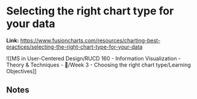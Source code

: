 # Selecting the right chart type for your data
**Link:** https://www.fusioncharts.com/resources/charting-best-practices/selecting-the-right-chart-type-for-your-data

![[MS in User-Centered Design/RUCD 160 - Information Visualization - Theory & Techniques  - 💾/Week 3 - Choosing the right chart type/Learning Objectives]]

## Notes
